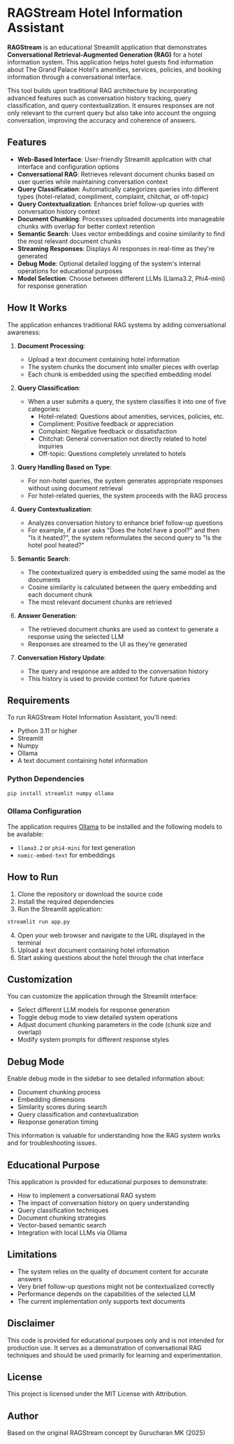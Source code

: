 # RAGStream Hotel Information Assistant

**RAGStream** is an educational Streamlit application that demonstrates **Conversational Retrieval-Augmented Generation (RAG)** for a hotel information system. This application helps hotel guests find information about The Grand Palace Hotel's amenities, services, policies, and booking information through a conversational interface.

This tool builds upon traditional RAG architecture by incorporating advanced features such as conversation history tracking, query classification, and query contextualization. It ensures responses are not only relevant to the current query but also take into account the ongoing conversation, improving the accuracy and coherence of answers.

## Features

- **Web-Based Interface**: User-friendly Streamlit application with chat interface and configuration options
- **Conversational RAG**: Retrieves relevant document chunks based on user queries while maintaining conversation context
- **Query Classification**: Automatically categorizes queries into different types (hotel-related, compliment, complaint, chitchat, or off-topic)
- **Query Contextualization**: Enhances brief follow-up queries with conversation history context
- **Document Chunking**: Processes uploaded documents into manageable chunks with overlap for better context retention
- **Semantic Search**: Uses vector embeddings and cosine similarity to find the most relevant document chunks
- **Streaming Responses**: Displays AI responses in real-time as they're generated
- **Debug Mode**: Optional detailed logging of the system's internal operations for educational purposes
- **Model Selection**: Choose between different LLMs (Llama3.2, Phi4-mini) for response generation

## How It Works

The application enhances traditional RAG systems by adding conversational awareness:

1. **Document Processing**:
   - Upload a text document containing hotel information
   - The system chunks the document into smaller pieces with overlap
   - Each chunk is embedded using the specified embedding model

2. **Query Classification**:
   - When a user submits a query, the system classifies it into one of five categories:
     - Hotel-related: Questions about amenities, services, policies, etc.
     - Compliment: Positive feedback or appreciation
     - Complaint: Negative feedback or dissatisfaction
     - Chitchat: General conversation not directly related to hotel inquiries
     - Off-topic: Questions completely unrelated to hotels

3. **Query Handling Based on Type**:
   - For non-hotel queries, the system generates appropriate responses without using document retrieval
   - For hotel-related queries, the system proceeds with the RAG process

4. **Query Contextualization**:
   - Analyzes conversation history to enhance brief follow-up questions
   - For example, if a user asks "Does the hotel have a pool?" and then "Is it heated?", the system reformulates the second query to "Is the hotel pool heated?"

5. **Semantic Search**:
   - The contextualized query is embedded using the same model as the documents
   - Cosine similarity is calculated between the query embedding and each document chunk
   - The most relevant document chunks are retrieved

6. **Answer Generation**:
   - The retrieved document chunks are used as context to generate a response using the selected LLM
   - Responses are streamed to the UI as they're generated

7. **Conversation History Update**:
   - The query and response are added to the conversation history
   - This history is used to provide context for future queries

## Requirements

To run RAGStream Hotel Information Assistant, you'll need:

- Python 3.11 or higher
- Streamlit
- Numpy
- Ollama
- A text document containing hotel information

### Python Dependencies

```bash
pip install streamlit numpy ollama
```

### Ollama Configuration

The application requires [Ollama](https://ollama.ai/) to be installed and the following models to be available:

- `llama3.2` or `phi4-mini` for text generation
- `nomic-embed-text` for embeddings

## How to Run

1. Clone the repository or download the source code
2. Install the required dependencies
3. Run the Streamlit application:

```bash
streamlit run app.py
```

4. Open your web browser and navigate to the URL displayed in the terminal
5. Upload a text document containing hotel information
6. Start asking questions about the hotel through the chat interface

## Customization

You can customize the application through the Streamlit interface:

- Select different LLM models for response generation
- Toggle debug mode to view detailed system operations
- Adjust document chunking parameters in the code (chunk size and overlap)
- Modify system prompts for different response styles

## Debug Mode

Enable debug mode in the sidebar to see detailed information about:

- Document chunking process
- Embedding dimensions
- Similarity scores during search
- Query classification and contextualization
- Response generation timing

This information is valuable for understanding how the RAG system works and for troubleshooting issues.

## Educational Purpose

This application is provided for educational purposes to demonstrate:

- How to implement a conversational RAG system
- The impact of conversation history on query understanding
- Query classification techniques
- Document chunking strategies
- Vector-based semantic search
- Integration with local LLMs via Ollama

## Limitations

- The system relies on the quality of document content for accurate answers
- Very brief follow-up questions might not be contextualized correctly
- Performance depends on the capabilities of the selected LLM
- The current implementation only supports text documents

## Disclaimer

This code is provided for educational purposes only and is not intended for production use. It serves as a demonstration of conversational RAG techniques and should be used primarily for learning and experimentation.

## License

This project is licensed under the MIT License with Attribution.

## Author

Based on the original RAGStream concept by Gurucharan MK (2025)

